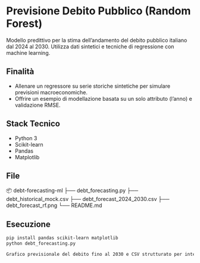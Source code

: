 # Previsione Debito Pubblico (Random Forest)

Modello predittivo per la stima dell’andamento del debito pubblico italiano dal 2024 al 2030. Utilizza dati sintetici e tecniche di regressione con machine learning.

## Finalità

- Allenare un regressore su serie storiche sintetiche per simulare previsioni macroeconomiche.
- Offrire un esempio di modellazione basata su un solo attributo (l’anno) e validazione RMSE.

## Stack Tecnico

- Python 3
- Scikit-learn
- Pandas
- Matplotlib

## File

📦 debt-forecasting-ml
├── debt_forecasting.py
├── debt_historical_mock.csv
├── debt_forecast_2024_2030.csv
├── debt_forecast_rf.png
└── README.md

## Esecuzione

```bash
pip install pandas scikit-learn matplotlib
python debt_forecasting.py

Grafico previsionale del debito fino al 2030 e CSV strutturato per integrazione dashboard o modelli macro.****
